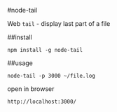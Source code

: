 #node-tail

  Web `tail` - display last part of a file

##install

```
npm install -g node-tail
```

##usage

```
node-tail -p 3000 ~/file.log
```

open in browser
```
http://localhost:3000/
```
